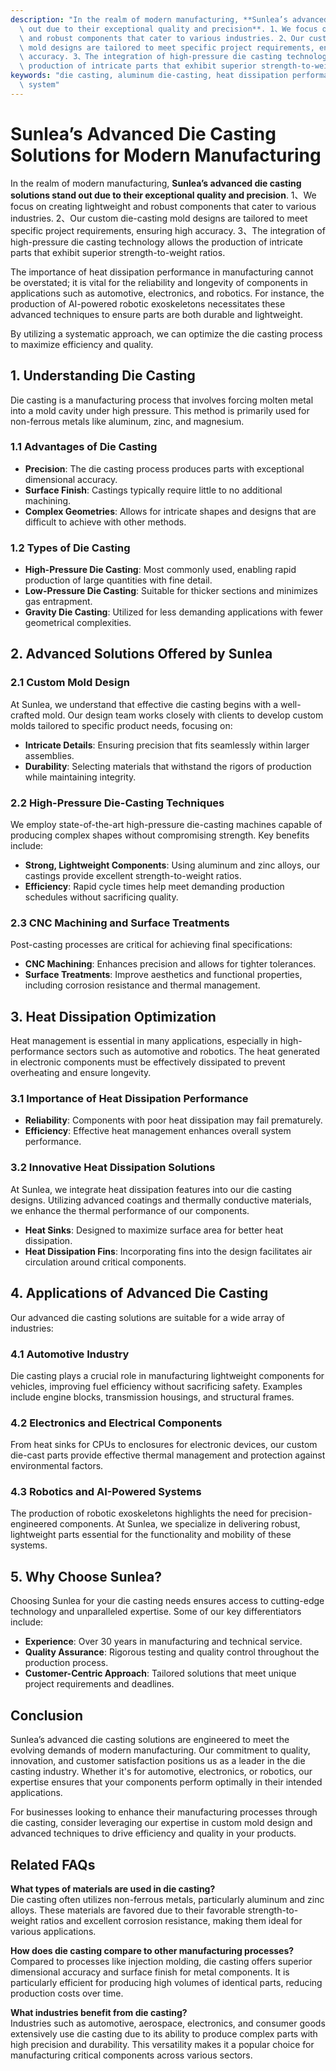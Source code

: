 ```yaml
---
description: "In the realm of modern manufacturing, **Sunlea’s advanced die casting solutions stand\
  \ out due to their exceptional quality and precision**. 1、We focus on creating lightweight\
  \ and robust components that cater to various industries. 2、Our custom die-casting\
  \ mold designs are tailored to meet specific project requirements, ensuring high\
  \ accuracy. 3、The integration of high-pressure die casting technology allows the\
  \ production of intricate parts that exhibit superior strength-to-weight ratios. "
keywords: "die casting, aluminum die-casting, heat dissipation performance, heat dissipation\
  \ system"
---
```

# Sunlea’s Advanced Die Casting Solutions for Modern Manufacturing  

In the realm of modern manufacturing, **Sunlea’s advanced die casting solutions stand out due to their exceptional quality and precision**. 1、We focus on creating lightweight and robust components that cater to various industries. 2、Our custom die-casting mold designs are tailored to meet specific project requirements, ensuring high accuracy. 3、The integration of high-pressure die casting technology allows the production of intricate parts that exhibit superior strength-to-weight ratios. 

The importance of heat dissipation performance in manufacturing cannot be overstated; it is vital for the reliability and longevity of components in applications such as automotive, electronics, and robotics. For instance, the production of AI-powered robotic exoskeletons necessitates these advanced techniques to ensure parts are both durable and lightweight. 

By utilizing a systematic approach, we can optimize the die casting process to maximize efficiency and quality.

## **1. Understanding Die Casting**

Die casting is a manufacturing process that involves forcing molten metal into a mold cavity under high pressure. This method is primarily used for non-ferrous metals like aluminum, zinc, and magnesium. 

### **1.1 Advantages of Die Casting**

- **Precision**: The die casting process produces parts with exceptional dimensional accuracy.
- **Surface Finish**: Castings typically require little to no additional machining.
- **Complex Geometries**: Allows for intricate shapes and designs that are difficult to achieve with other methods.

### **1.2 Types of Die Casting**

- **High-Pressure Die Casting**: Most commonly used, enabling rapid production of large quantities with fine detail.
- **Low-Pressure Die Casting**: Suitable for thicker sections and minimizes gas entrapment.
- **Gravity Die Casting**: Utilized for less demanding applications with fewer geometrical complexities.

## **2. Advanced Solutions Offered by Sunlea**

### **2.1 Custom Mold Design**

At Sunlea, we understand that effective die casting begins with a well-crafted mold. Our design team works closely with clients to develop custom molds tailored to specific product needs, focusing on:

- **Intricate Details**: Ensuring precision that fits seamlessly within larger assemblies.
- **Durability**: Selecting materials that withstand the rigors of production while maintaining integrity.

### **2.2 High-Pressure Die-Casting Techniques**

We employ state-of-the-art high-pressure die-casting machines capable of producing complex shapes without compromising strength. Key benefits include:

- **Strong, Lightweight Components**: Using aluminum and zinc alloys, our castings provide excellent strength-to-weight ratios.
- **Efficiency**: Rapid cycle times help meet demanding production schedules without sacrificing quality.

### **2.3 CNC Machining and Surface Treatments**

Post-casting processes are critical for achieving final specifications:

- **CNC Machining**: Enhances precision and allows for tighter tolerances.
- **Surface Treatments**: Improve aesthetics and functional properties, including corrosion resistance and thermal management.

## **3. Heat Dissipation Optimization**

Heat management is essential in many applications, especially in high-performance sectors such as automotive and robotics. The heat generated in electronic components must be effectively dissipated to prevent overheating and ensure longevity.

### **3.1 Importance of Heat Dissipation Performance**

- **Reliability**: Components with poor heat dissipation may fail prematurely.
- **Efficiency**: Effective heat management enhances overall system performance.

### **3.2 Innovative Heat Dissipation Solutions**

At Sunlea, we integrate heat dissipation features into our die casting designs. Utilizing advanced coatings and thermally conductive materials, we enhance the thermal performance of our components.

- **Heat Sinks**: Designed to maximize surface area for better heat dissipation.
- **Heat Dissipation Fins**: Incorporating fins into the design facilitates air circulation around critical components.

## **4. Applications of Advanced Die Casting**

Our advanced die casting solutions are suitable for a wide array of industries:

### **4.1 Automotive Industry**

Die casting plays a crucial role in manufacturing lightweight components for vehicles, improving fuel efficiency without sacrificing safety. Examples include engine blocks, transmission housings, and structural frames.

### **4.2 Electronics and Electrical Components**

From heat sinks for CPUs to enclosures for electronic devices, our custom die-cast parts provide effective thermal management and protection against environmental factors.

### **4.3 Robotics and AI-Powered Systems**

The production of robotic exoskeletons highlights the need for precision-engineered components. At Sunlea, we specialize in delivering robust, lightweight parts essential for the functionality and mobility of these systems.

## **5. Why Choose Sunlea?**

Choosing Sunlea for your die casting needs ensures access to cutting-edge technology and unparalleled expertise. Some of our key differentiators include:

- **Experience**: Over 30 years in manufacturing and technical service.
- **Quality Assurance**: Rigorous testing and quality control throughout the production process.
- **Customer-Centric Approach**: Tailored solutions that meet unique project requirements and deadlines.

## **Conclusion**

Sunlea’s advanced die casting solutions are engineered to meet the evolving demands of modern manufacturing. Our commitment to quality, innovation, and customer satisfaction positions us as a leader in the die casting industry. Whether it's for automotive, electronics, or robotics, our expertise ensures that your components perform optimally in their intended applications.

For businesses looking to enhance their manufacturing processes through die casting, consider leveraging our expertise in custom mold design and advanced techniques to drive efficiency and quality in your products.

## **Related FAQs**

**What types of materials are used in die casting?**  
Die casting often utilizes non-ferrous metals, particularly aluminum and zinc alloys. These materials are favored due to their favorable strength-to-weight ratios and excellent corrosion resistance, making them ideal for various applications.

**How does die casting compare to other manufacturing processes?**  
Compared to processes like injection molding, die casting offers superior dimensional accuracy and surface finish for metal components. It is particularly efficient for producing high volumes of identical parts, reducing production costs over time.

**What industries benefit from die casting?**  
Industries such as automotive, aerospace, electronics, and consumer goods extensively use die casting due to its ability to produce complex parts with high precision and durability. This versatility makes it a popular choice for manufacturing critical components across various sectors.
